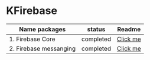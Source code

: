 # KFirebase

| Name packages   | status   |   Readme
| ------------ | ------------ | ------------ |
|  1.  Firebase Core |  completed | <a href="https://github.com/the-best-is-best/KFirebase/blob/main/FirebaseCore/readme.md">Click me</a>
| 2. Firebase messanging | completed   |  <a href="https://github.com/the-best-is-best/KFirebase/blob/main/FirebaseNessaging/readme.md">Click me</a>
